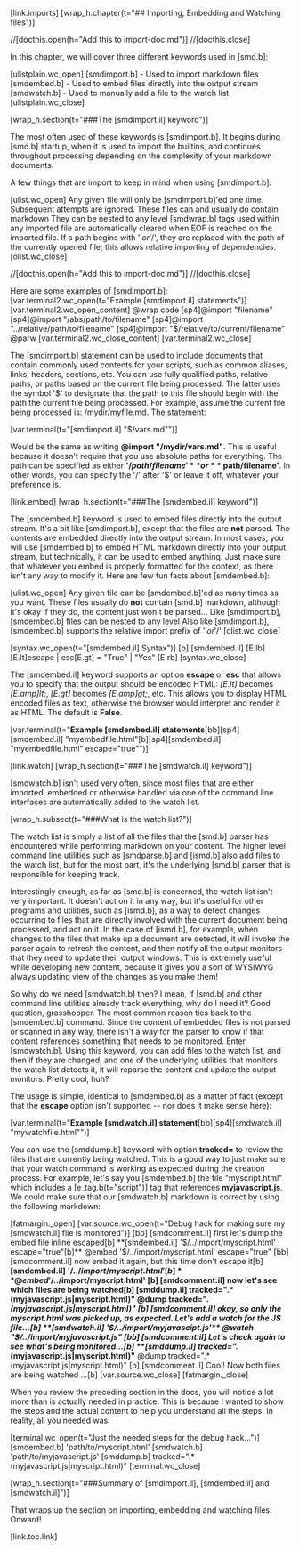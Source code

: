 [link.imports]
[wrap_h.chapter(t="## Importing, Embedding and Watching files")]

//[docthis.open(h="Add this to import-doc.md")]
//[docthis.close]


In this chapter, we will cover three different keywords used in [smd.b]:

[ulistplain.wc_open]
[smdimport.b] - Used to import markdown files
[smdembed.b] - Used to embed files directly into the output stream
[smdwatch.b] - Used to manually add a file to the watch list
[ulistplain.wc_close]

[wrap_h.section(t="###The [smdimport.il] keyword")]

The most often used of these keywords is [smdimport.b]. It begins during [smd.b] startup, when it is used to import the builtins, and continues throughout processing depending on the complexity of your markdown documents.

A few things that are import to keep in mind when using [smdimport.b]:

[ulist.wc_open]
Any given file will only be [smdimport.b]'ed one time. Subsequent attempts are ignored.
These files can and usually do contain markdown
They can be nested to any level
[smdwrap.b] tags used within any imported file are automatically cleared when EOF is reached on the imported file.
If a path begins with '$' or '$/', they are replaced with the path of the currently opened file; this allows relative importing of dependencies.
[olist.wc_close]

//[docthis.open(h="Add this to import-doc.md")]
//[docthis.close]

Here are some examples of [smdimport.b]:
[var.terminal2.wc_open(t="Example [smdimport.il] statements")]
    [var.terminal2.wc_open_content]
        @wrap code
            [sp4]@import "filename"
            [sp4]@import "/abs/path/to/filename"
            [sp4]@import "../relative/path/to/filename"
            [sp4]@import "$/relative/to/current/filename"
        @parw
    [var.terminal2.wc_close_content]
[var.terminal2.wc_close]

The [smdimport.b] statement can be used to include documents that contain commonly used contents for your scripts, such as common aliases, links, headers, sections, etc. You can use fully qualified paths, relative paths, or paths based on the current file being processed. The latter uses the symbol '$' to designate that the path to this file should begin with the path the current file being processed. For example, assume the current file being processed is: /mydir/myfile.md. The statement:

[var.terminal(t="[smdimport.il] \"$/vars.md\"")]

Would be the same as writing **@import "/mydir/vars.md"**. This is useful because it doesn't require that you use absolute paths for everything. The path can be specified as either **'$/path/filename'** or **'$path/filename'**. In other words, you can specify the '/' after '$' or leave it off, whatever your preference is.

[link.embed]
[wrap_h.section(t="###The [smdembed.il] keyword")]

The [smdembed.b] keyword is used to embed files directly into the output stream. It's a bit like [smdimport.b], except that the files are **not** parsed. The contents are embedded directly into the output stream. In most cases, you will use [smdembed.b] to embed HTML markdown directly into your output stream, but technically, it can be used to embed anything. Just make sure that whatever you embed is properly formatted for the context, as there isn't any way to modify it. Here are few fun facts about [smdembed.b]: 

[ulist.wc_open]
Any given file can be [smdembed.b]'ed as many times as you want.
These files usually do **not** contain [smd.b] markdown, although it's okay if they do, the content just won't be parsed...
Like [smdimport.b], [smdembed.b] files can be nested to any level
Also like [smdimport.b], [smdembed.b] supports the relative import prefix of '$' or '$/'
[olist.wc_close]

[syntax.wc_open(t="[smdembed.il] Syntax")]
[b]
[smdembed.il] [E.lb] [E.lt]escape | esc[E.gt] = "True" | "Yes" [E.rb]
[syntax.wc_close]

The [smdembed.il] keyword supports an option **escape** or **esc** that allows you to specify that the output should be encoded HTML: *[E.lt]* becomes *[E.amp]lt;*, *[E.gt]* becomes *[E.amp]gt;*, etc. This allows you to display HTML encoded files as text, otherwise the browser would interpret and render it as HTML. The default is **False**.

[var.terminal(t="**Example [smdembed.il] statements**[bb][sp4][smdembed.il] \"myembedfile.html\"[b][sp4][smdembed.il] \"myembedfile.html\" escape=\"true\"")]

[link.watch]
[wrap_h.section(t="###The [smdwatch.il] keyword")]

[smdwatch.b] isn't used very often, since most files that are either imported, embedded or otherwise handled via one of the command line interfaces are automatically added to the watch list.

[wrap_h.subsect(t="###What is the watch list?")]

The watch list is simply a list of all the files that the [smd.b] parser has encountered while performing markdown on your content. The higher level command line utilities such as [smdparse.b] and [ismd.b] also add files to the watch list, but for the most part, it's the underlying [smd.b] parser that is responsible for keeping track. 

Interestingly enough, as far as [smd.b] is concerned, the watch list isn't very important. It doesn't act on it in any way, but it's useful for other programs and utilities, such as [ismd.b], as a way to detect changes occurring to files that are directly involved with the current document being processed, and act on it. In the case of [ismd.b], for example, when changes to the files that make up a document are detected, it will invoke the parser again to refresh the content, and then notify all the output monitors that they need to update their output windows. This is extremely useful while developing new content, because it gives you a sort of WYSIWYG always updating view of the changes as you make them!

So why do we need [smdwatch.b] then? I mean, if [smd.b] and other command line utilities already track everything, why do I need it? Good question, grasshopper. The most common reason ties back to the [smdembed.b] command. Since the content of embedded files is not parsed or scanned in any way, there isn't a way for the parser to know if that content references something that needs to be monitored. Enter [smdwatch.b]. Using this keyword, you can add files to the watch list, and then if they are changed, and one of the underlying utilities that monitors the watch list detects it, it will reparse the content and update the output monitors. Pretty cool, huh?

The usage is simple, identical to [smdembed.b] as a matter of fact (except that the **escape** option isn't supported -- nor does it make sense here):

[var.terminal(t="**Example [smdwatch.il] statement**[bb][sp4][smdwatch.il] \"mywatchfile.html\"")]

You can use the [smddump.b] keyword with option **tracked=** to review the files that are currently being watched. This is a good way to just make sure that your watch command is working as expected during the creation process. For example, let's say you [smdembed.b] the file "myscript.html" which includes a [e_tag.b(t="script")] tag that references **myjavascript.js**. We could make sure that our [smdwatch.b] markdown is correct by using the following markdown:

[fatmargin._open]
[var.source.wc_open(t="Debug hack for making sure my [smdwatch.il] file is monitored")]
[bb]
[smdcomment.il] first let's dump the embed file inline escaped[b]
**[smdembed.il] '$/../import/myscript.html' escape="true"[b]**
@embed '$/../import/myscript.html' escape="true"
[bb]
[smdcomment.il] now embed it again, but this time don't escape it[b]
**[smdembed.il] '$/../import/myscript.html'[b]**
@embed '$/../import/myscript.html'
[b]
[smdcomment.il] now let's see which files are being watched[b]
**[smddump.il] tracked=".*(myjavascript.js|myscript.html)"**
@dump tracked=".*(myjavascript.js|myscript.html)"
[b]
[smdcomment.il] okay, so only the *myscript.html* was picked up, as expected. Let's add a watch for the JS file...[b]
**[smdwatch.il] '$/../import/myjavascipt.js'**
@watch "$/../import/myjavascript.js"
[bb]
[smdcomment.il] Let's check again to see what's being monitored...[b]
**[smddump.il] tracked=".*(myjavascript.js|myscript.html)"**
@dump tracked=".*(myjavascript.js|myscript.html)"
[b]
[smdcomment.il] Cool! Now both files are being watched ...[b]
[var.source.wc_close]
[fatmargin._close]

When you review the preceding section in the docs, you will notice a lot more than is actually needed in practice. This is because I wanted to show the steps and the actual content to help you understand all the steps. In reality, all you needed was:

[terminal.wc_open(t="Just the needed steps for the debug hack...")]
[smdembed.b] 'path/to/myscript.html'
[smdwatch.b] 'path/to/myjavascript.js'
[smddump.b] tracked=".*(myjavascript.js|myscript.html)"
[terminal.wc_close]

[wrap_h.section(t="###Summary of [smdimport.il], [smdembed.il] and [smdwatch.il]")]

That wraps up the section on importing, embedding and watching files. Onward!

[link.toc.link]
